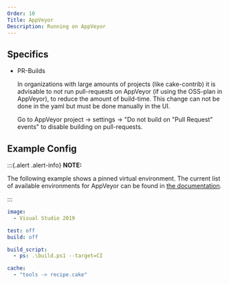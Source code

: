 ```yaml
---
Order: 10
Title: AppVeyor
Description: Running on AppVeyor
---
```


## Specifics

* PR-Builds

  In organizations with large amounts of projects (like cake-contrib) it is advisable to *not* run 
  pull-requests on AppVeyor (if using the OSS-plan in AppVeyor), to
  reduce the amount of build-time.
  This change can not be done in the yaml but must be done manually in the UI.
  
  Go to AppVeyor project -> settings -> "Do not build on "Pull Request" events" to disable building on pull-requests.

## Example Config

:::{.alert .alert-info}
**NOTE:**

The following example shows a pinned virtual environment.
The current list of available environments for AppVeyor can be found in 
[the documentation](https://www.appveyor.com/docs/build-environment/#build-worker-images).

:::

```yaml
image:
  - Visual Studio 2019

test: off
build: off

build_script:
  - ps: .\build.ps1 --target=CI

cache:
  - "tools -> recipe.cake"
```
